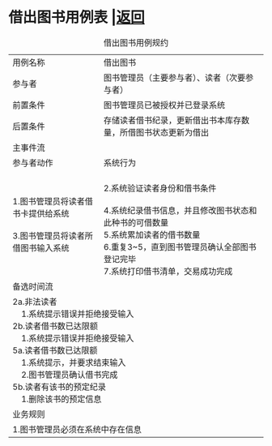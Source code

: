 # 借出图书用例表 |[返回](./README.md)

<table>
<caption>借出图书用例规约</caption>
<tr>
    <td>用例名称</td><td>借出图书</td>
</tr>
<tr>
    <td>参与者</td><td>图书管理员（主要参与者）、读者（次要参与者）</td>
</tr>
<tr>
    <td>前置条件</td><td>图书管理员已被授权并已登录系统</td>
</tr>
<tr>
    <td>后置条件</td><td>存储读者借书纪录，更新借出书本库存数量，所借图书状态更新为借出</td>
</tr>
<tr>
    <td colspan="2">主事件流</td>
</tr>
<tr>
    <td>参与者动作</td>
    <td>系统行为</td>
</tr>
<tr>
    <td>
        1.图书管理员将读者借书卡提供给系统<br><br>
        3.图书管理员将读者所借图书输入系统
    </td>
    <td><br>
        2.系统验证读者身份和借书条件<br><br>
        4.系统纪录借书信息，并且修改图书状态和此种书的可借数量<br>
        5.系统累加读者的借书数量<br>
        6.重复3~5，直到图书管理员确认全部图书登记完毕<br>
        7.系统打印借书清单，交易成功完成
    </td>
</tr>
<tr>
    <td colspan="2">备选时间流</td>
</tr>
<tr>
<td colspan="2">
    2a.非法读者<br>
    &nbsp;&nbsp;&nbsp;&nbsp;1.系统提示错误并拒绝接受输入<br>
    2b.读者借书数已达限额<br>
    &nbsp;&nbsp;&nbsp;&nbsp;1.系统提示错误并拒绝接受输入<br>
    5a.读者借书数已达限额<br>
        &nbsp;&nbsp;&nbsp;&nbsp;1.系统提示，并要求结束输入<br>
        &nbsp;&nbsp;&nbsp;&nbsp;2.图书管理员确认借书完成<br>
    5b.读者有该书的预定纪录<br>
            &nbsp;&nbsp;&nbsp;&nbsp;1.删除该书的预定信息<br>
</td>
</tr>
<tr>
    <td colspan="2">业务规则</td>
</tr>
<tr>
    <td colspan="2">
        1.图书管理员必须在系统中存在信息
    </td>
</tr>
</table>
